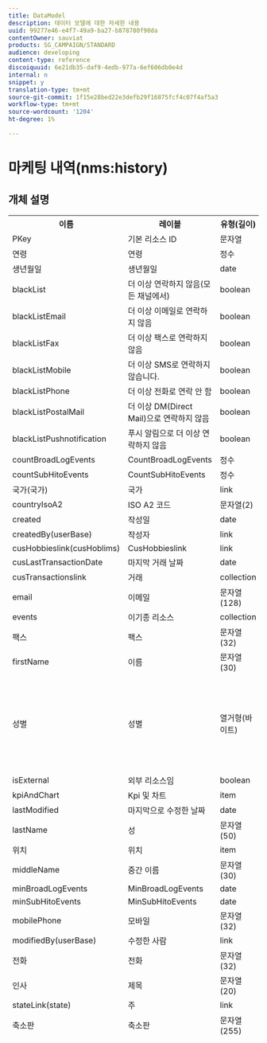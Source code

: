 ```yaml
---
title: DataModel
description: 데이터 모델에 대한 자세한 내용
uuid: 99277e46-e4f7-49a9-ba27-b878780f90da
contentOwner: sauviat
products: SG_CAMPAIGN/STANDARD
audience: developing
content-type: reference
discoiquuid: 6e21db35-daf9-4edb-977a-6ef606db0e4d
internal: n
snippet: y
translation-type: tm+mt
source-git-commit: 1f15e28bed22e3defb29f16875fcf4c07f4af5a3
workflow-type: tm+mt
source-wordcount: '1204'
ht-degree: 1%

---
```



# 마케팅 내역(nms:history)

## 개체 설명

<table>
               <tr>
                  <th>이름</th>
                  <th>레이블</th>
                  <th>유형(길이)</th>
                  <th>열거형 값</th>
               </tr>
               <tr>
                  <td>PKey</td>
                  <td>기본 리소스 ID</td>
                  <td>문자열 </td>
                  <td> </td>
               </tr>
               <tr>
                  <td>연령</td>
                  <td>연령</td>
                  <td>정수 </td>
                  <td> </td>
               </tr>
               <tr>
                  <td>생년월일</td>
                  <td>생년월일</td>
                  <td>date </td>
                  <td> </td>
               </tr>
               <tr>
                  <td>blackList</td>
                  <td>더 이상 연락하지 않음(모든 채널에서)</td>
                  <td>boolean </td>
                  <td> </td>
               </tr>
               <tr>
                  <td>blackListEmail</td>
                  <td>더 이상 이메일로 연락하지 않음</td>
                  <td>boolean </td>
                  <td> </td>
               </tr>
               <tr>
                  <td>blackListFax</td>
                  <td>더 이상 팩스로 연락하지 않음</td>
                  <td>boolean </td>
                  <td> </td>
               </tr>
               <tr>
                  <td>blackListMobile</td>
                  <td>더 이상 SMS로 연락하지 않습니다.</td>
                  <td>boolean </td>
                  <td> </td>
               </tr>
               <tr>
                  <td>blackListPhone</td>
                  <td>더 이상 전화로 연락 안 함</td>
                  <td>boolean </td>
                  <td> </td>
               </tr>
               <tr>
                  <td>blackListPostalMail</td>
                  <td>더 이상 DM(Direct Mail)으로 연락하지 않음</td>
                  <td>boolean </td>
                  <td> </td>
               </tr>
               <tr>
                  <td>blackListPushnotification</td>
                  <td>푸시 알림으로 더 이상 연락하지 않음</td>
                  <td>boolean </td>
                  <td> </td>
               </tr>
               <tr>
                  <td>countBroadLogEvents</td>
                  <td>CountBroadLogEvents</td>
                  <td>정수 </td>
                  <td> </td>
               </tr>
               <tr>
                  <td>countSubHitoEvents</td>
                  <td>CountSubHitoEvents</td>
                  <td>정수 </td>
                  <td> </td>
               </tr>
               <tr>
                  <td>국가(국가)</td>
                  <td>국가</td>
                  <td>link </td>
                  <td> </td>
               </tr>
               <tr>
                  <td>countryIsoA2</td>
                  <td>ISO A2 코드</td>
                  <td>문자열(2)</td>
                  <td> </td>
               </tr>
               <tr>
                  <td>created</td>
                  <td>작성일</td>
                  <td>date </td>
                  <td> </td>
               </tr>
               <tr>
                  <td>createdBy(userBase)</td>
                  <td>작성자</td>
                  <td>link </td>
                  <td> </td>
               </tr>
               <tr>
                  <td>cusHobbieslink(cusHoblims)</td>
                  <td>CusHobbieslink</td>
                  <td>link </td>
                  <td> </td>
               </tr>
               <tr>
                  <td>cusLastTransactionDate</td>
                  <td>마지막 거래 날짜</td>
                  <td>date </td>
                  <td> </td>
               </tr>
               <tr>
                  <td>cusTransactionslink</td>
                  <td>거래</td>
                  <td>collection </td>
                  <td> </td>
               </tr>
               <tr>
                  <td>email</td>
                  <td>이메일</td>
                  <td>문자열(128)</td>
                  <td> </td>
               </tr>
               <tr>
                  <td>events</td>
                  <td>이기종 리소스</td>
                  <td>collection </td>
                  <td> </td>
               </tr>
               <tr>
                  <td>팩스</td>
                  <td>팩스</td>
                  <td>문자열(32)</td>
                  <td> </td>
               </tr>
               <tr>
                  <td>firstName</td>
                  <td>이름</td>
                  <td>문자열(30)</td>
                  <td> </td>
               </tr>
               <tr>
                  <td>성별</td>
                  <td>성별</td>
                  <td>열거형(바이트) </td>
                  <td>
                     <ul>
                        <li>지정되지 않음 - 알 수 없음 - 0</li>
                        <li>남성 - 남성 - 1</li>
                        <li>여성 - 여성 - 2</li>
                        <li>잘못된 값 - __Invalid_value__ - __Invalid_value__</li>
                     </ul>
                  </td>
               </tr>
               <tr>
                  <td>isExternal</td>
                  <td>외부 리소스임</td>
                  <td>boolean </td>
                  <td> </td>
               </tr>
               <tr>
                  <td>kpiAndChart</td>
                  <td>Kpi 및 차트</td>
                  <td>item </td>
                  <td> </td>
               </tr>
               <tr>
                  <td>lastModified</td>
                  <td>마지막으로 수정한 날짜</td>
                  <td>date </td>
                  <td> </td>
               </tr>
               <tr>
                  <td>lastName</td>
                  <td>성</td>
                  <td>문자열(50)</td>
                  <td> </td>
               </tr>
               <tr>
                  <td>위치</td>
                  <td>위치</td>
                  <td>item </td>
                  <td> </td>
               </tr>
               <tr>
                  <td>middleName</td>
                  <td>중간 이름</td>
                  <td>문자열(30)</td>
                  <td> </td>
               </tr>
               <tr>
                  <td>minBroadLogEvents</td>
                  <td>MinBroadLogEvents</td>
                  <td>date </td>
                  <td> </td>
               </tr>
               <tr>
                  <td>minSubHitoEvents</td>
                  <td>MinSubHitoEvents</td>
                  <td>date </td>
                  <td> </td>
               </tr>
               <tr>
                  <td>mobilePhone</td>
                  <td>모바일</td>
                  <td>문자열(32)</td>
                  <td> </td>
               </tr>
               <tr>
                  <td>modifiedBy(userBase)</td>
                  <td>수정한 사람</td>
                  <td>link </td>
                  <td> </td>
               </tr>
               <tr>
                  <td>전화</td>
                  <td>전화</td>
                  <td>문자열(32)</td>
                  <td> </td>
               </tr>
               <tr>
                  <td>인사</td>
                  <td>제목</td>
                  <td>문자열(20)</td>
                  <td> </td>
               </tr>
               <tr>
                  <td>stateLink(state)</td>
                  <td>주</td>
                  <td>link </td>
                  <td> </td>
               </tr>
               <tr>
                  <td>축소판</td>
                  <td>축소판</td>
                  <td>문자열(255)</td>
                  <td> </td>
               </tr>
               <tr>
                  <td>timeZone</td>
                  <td>시간대</td>
                  <td>열거형(문자열) (64)</td>
                  <td>
                     <ul>
                        <li>(GMT-02:00) 중부-대서양 - 애틀랜틱_사우스_조지아 - 애틀랜틱/사우스_조지아</li>
                        <li>(GMT+02:00) 암만 - 아시아_암만 - 아시아/암만</li>
                        <li>(GMT-03:00) 브라시 - 아메리카_상파울루 - 아메리카/상파울루</li>
                        <li>(GMT+06:00) 아스타나, 다카 - 아시아_다카 - 아시아/다카</li>
                        <li>(GMT+06:00) 노보시스비르스크 - 아시아_노보시스비르스크 - 아시아/노보시비르스크</li>
                        <li>(GMT+02:00) 빈트후크 - 아프리카_빈트후크 - 아프리카/빈트후크</li>
                        <li>(GMT+04:00) 카프카스, 에레반 - 아시아_예레반 - 아시아/예레반</li>
                        <li>(GMT-04:00) 마나우스 - 아메리카_마나우스 - 아메리카/마나우스</li>
                        <li>(GMT+03:30) 테헤란 - 아시아_테헤란 - 아시아/테헤란</li>
                        <li>(GMT+12:00) 오클랜드, 웰링턴 - 퍼시픽_오클랜드 - 태평양/오클랜드</li>
                        <li>(GMT+02:00) 예루살렘 - 아시아_예루살렘 - 아시아/예루살렘</li>
                        <li>(GMT+03:00) 모스크바, 상트페테르부르크, 볼고그라드 - 유럽_모스크바 - 유럽/모스크바</li>
                        <li>(GMT+09:30) 아델라이드 - 오스트레일리아_애들레이드 - 오스트레일리아/애들레이드</li>
                        <li>(GMT+10:00) 캔버라, 멜버른, 시드니 - 오스트레일리아_캔버라 - 오스트레일리아/캔버라</li>
                        <li>(GMT+08:00) 퍼스 - 오스트레일리아_퍼스 - 오스트레일리아/퍼스</li>
                        <li>(GMT+09:00) 야쿠츠크 - 아시아_야쿠츠크 - 아시아/야쿠츠크</li>
                        <li>(GMT-10:00) 하와이 - 퍼시픽_호놀룰루 - 태평양/호놀룰루</li>
                        <li>(GMT+04:00) 바쿠 - 아시아-바쿠 - 아시아/바쿠</li>
                        <li>(GMT+10:00) 블라디보스토크 - 아시아_블라디보스토크 - 아시아/블라디보스토크</li>
                        <li>(GMT+09:00) 서울 - 아시아_서울 - 아시아/서울</li>
                        <li>(GMT+01:00) 사라예보, 스코플제, 소피아, 바르샤바, 자그레브 - 유럽_사라예보 - 유럽/사라예보</li>
                        <li>(GMT+04:00) 아부다비, 무스카트 - 아시아_무스카트 - 아시아/무스카트</li>
                        <li>(GMT+08:00) 쿠알라룸푸르, 싱가포르 - 아시아_쿠알라룸푸르 - 아시아/쿠알라룸푸르</li>
                        <li>(GMT+09:00) 오사카, 삿포르, 도쿄 - 아시아_도쿄 - 아시아/도쿄</li>
                        <li>(GMT+10:00) 브리즈번 - 오스트레일리아_브리즈번 - 오스트레일리아/브리즈번</li>
                        <li>(GMT+05:30) 스리자야와드나프라 - 아시아_콜롬보 - 아시아/콜롬보</li>
                        <li>(GMT+02:00) 하라레, 프리토리아 - 아프리카/하라레</li>
                        <li>(GMT+08:00) 울란-발터 - 아시아/울란_발터 - 아시아/울란_발터</li>
                        <li>(GMT-02:00) 그리니치 평균 시간 빼기 2시간 - Gmt_m2 - 기타/GMT+2</li>
                        <li>(GMT-03:00) 그리니치 평균 시간 빼기 3시간 - Gmt_m3 - 기타/GMT+3</li>
                        <li>(GMT-01:00) 그리니치 평균 시간 영하 1시간 - Gmt_m1 - 기타/GMT+1</li>
                        <li>(GMT-06:00) 그리니치 평균 시간 빼기 6시간 - Gmt_m6 - 기타/GMT+6</li>
                        <li>(GMT-07:00) 그리니치 평균 시간 빼기 7시간 - Gmt_m7 - 기타/GMT+7</li>
                        <li>(GMT-04:00) 그리니치 평균 시간 빼기 4시간 - Gmt_m4 - 기타/GMT+4</li>
                        <li>(GMT) 카사블랑카 - 아프리카 카사블랑카 - 아프리카/카사블랑카</li>
                        <li>(GMT+05:30) 콜카타, 첸나이, 뭄바이, 뉴델리 - 아시아_콜카타 - 아시아/콜카타</li>
                        <li>(GMT-11:00) 그리니치 평균 시간 빼기 11시간 - Gmt_m11 - 기타/GMT+11</li>
                        <li>(GMT-09:00) 그리니치 평균 시간 빼기 9시간 - Gmt_m9 - 기타/GMT+9</li>
                        <li>(GMT-03:30) 뉴펀들랜드 - 아메리카_세인트존스 - 아메리카/세인트존스</li>
                        <li>(GMT+03:00) 그리니치 평균 시간 + 3시간 - Gmt_p3 - 기타/GMT-3</li>
                        <li>(GMT-04:30) 카라카스 - 아메리카_카라카스 - 아메리카/카라카스</li>
                        <li>(GMT+01:00) 암스테르담, 베를린, 베르네, 로마, 스톡홀름, 비엔나 - 유럽_베를린 - 유럽/베를린</li>
                        <li>(GMT-07:00) 치와와, 라파스, 마사틀란 - 아메리카_치와와 - 아메리카/치와와</li>
                        <li>(GMT+03:00) 나이로비 - 아프리카_나이로비 - 아프리카/나이로비</li>
                        <li>(GMT-04:00) 아순시온 - 아메리카_아순시온 - 아메리카/아순시온</li>
                        <li>(GMT+03:00) 바그다드 - 아시아_바그다드 - 아시아/바그다드</li>
                        <li>(GMT-10:00) 그리니치 평균 시간 빼기 10시간 - Gmt_m10 - 기타/GMT+10</li>
                        <li>(GMT-03:00) 그린란드 - 아메리카_고다드 - 아메리카/고드탭</li>
                        <li>(GMT+02:00) 다마 - 아시아_다마스쿠스 - 아시아/다마스쿠스</li>
                        <li>(GMT-11:00) 사모아 - 태평양 사모아 - 태평양/사모아</li>
                        <li>(GMT-05:00) 보고타, 리마, 키토 - 아메리카_보고타 - 아메리카/보고타</li>
                        <li>(GMT+01:00) 브뤼셀, 코펜하겐, 마드리드, 파리 - 유럽_파리 - 유럽/파리</li>
                        <li>(GMT+08:00) 베이징, 충칭, 홍콩, 우루무치 - 아시아_상하이 - 아시아/상하이</li>
                        <li>(GMT+12:00) 피지 - 태평양 피지 - 태평양/피지</li>
                        <li>(GMT+02:00) 아테네, 이스탄불, 민스크 - 유럽_아테네 - 유럽/아테네</li>
                        <li>(GMT+04:00) 트빌리시 - 아시아_트빌리시 - 아시아/트빌리시</li>
                        <li>잘못된 값 - __Invalid_value__ - __Invalid_value__</li>
                        <li>(GMT+05:45) 카트만두 - 아시아_카트만두 - 아시아/카트만두</li>
                        <li>(GMT-05:00) 인디아나(동부) - 아메리카_인디애나폴리스 - 아메리카/인디애나폴리스</li>
                        <li>(GMT-01:00) 카보베르데 제도 - 애틀랜틱_케이프_베르데 - 대서양/케이프_베르데</li>
                        <li>(GMT+04:00) 포트루이스 - 인도모리셔스 - 인도어/모리셔스</li>
                        <li>(GMT+08:00) 타이베이 - 아시아_타이베이 - 아시아/타이베이</li>
                        <li>(GMT+06:30) 랑군 - 아시아_랑군 - 아시아/랑군</li>
                        <li>(GMT+11:00) 마가단, 솔로몬 제도, 뉴칼레도니아 - 퍼시픽_과달운하 - 태평양/과달카날</li>
                        <li>(GMT+02:00) 카이로 - 아프리카_카이로 - 아프리카/카이로</li>
                        <li>(GMT+05:00) 이어카테린부르크 - 아시아_예카테린부르크 - 아시아/예카테린부르크</li>
                        <li>(GMT+08:00) 이르쿠츠크 - 아시아_이르쿠츠크 - 아시아/이르쿠츠크</li>
                        <li>(GMT+10:00) 회의장, 포트모르즈비 - 퍼시픽_구혈세 - 태평양/구혈세</li>
                        <li>(GMT-04:00) 대서양 표준시(캐나다) - 아메리카_핼리팩스 - 아메리카/핼리팩스</li>
                        <li>(GMT) 그리니치 평균 시간 - GMT - GMT</li>
                        <li>기본값 - 없음 - 없음</li>
                        <li>(GMT-04:00) 라파스 - 아메리카_라_파즈 - 아메리카/라_파즈</li>
                        <li>(GMT-06:00) 과달라하라, 멕시코, 몬테레이 - 아메리카_멕시코_시티 - 아메리카/멕시코_시티</li>
                        <li>(GMT+09:30) 다윈 - 오스트레일리아_다윈 - 오스트레일리아/다윈</li>
                        <li>(GMT-05:00) Est(미국 및 캐나다) - America_New_York - 미국/뉴욕</li>
                        <li>(GMT-05:00) 그리니치 평균 시간 빼기 5시간 - Gmt_m5 - 기타/GMT+5</li>
                        <li>(GMT+05:00) 이슬라마바드, 카라치, 타칭트 - 아시아_카라치 - 아시아/카라치</li>
                        <li>(GMT+03:00) 코웨이트, 리야드 - 아시아_리야드 - 아시아/리야드</li>
                        <li>(GMT-08:00) 그리니치 평균 시간 빼기 8시간 - Gmt_m8 - 기타/GMT+8</li>
                        <li>(GMT-01:00) 더 아조레스 - 애틀랜틱 아조레스 - 애틀랜틱/아조레스</li>
                        <li>(GMT+07:00) 방콕, 하노이, 자카르타 - 아시아_방콕 - 아시아/방콕</li>
                        <li>(GMT) 몬로비아 - 아프리카_몬로비아 - 아프리카/몬로비아</li>
                        <li>(GMT-09:00) 알래스카 - 아메리카_앵커리지 - 아메리카/앵커리지</li>
                        <li>(GMT+01:00) 베오그라드, 브라티슬라바, 부다페스트, 류블랴나, 프라하 - 유럽_베오그라드 - 유럽/베오그라드</li>
                        <li>(GMT) 레이키야비치 - 애틀랜틱_레이키야비치 - 애틀랜틱/레이키야비치</li>
                        <li>(GMT+02:00) 부커스트 - 유럽_부쿠레슈티 - 유럽/부쿠레슈티</li>
                        <li>(GMT+05:00) 그리니치 평균 시간 + 5시간 - Gmt_p5 - 기타/GMT-5</li>
                        <li>(GMT+04:00) 그리니치 표준시 + 4시간 - Gmt_p4 - 기타/GMT-4</li>
                        <li>(GMT+07:00) 그리니치 평균 시간 + 7시간 - Gmt_p7 - 기타/GMT-7</li>
                        <li>(GMT+06:00) 그리니치 평균 시간 + 6시간 - Gmt_p6 - 기타/GMT-6</li>
                        <li>(GMT+01:00) 그리니치 평균 시간 + 1시간 - Gmt_p1 - 기타/GMT-1</li>
                        <li>(GMT-08:00) 태평양(미국 및 캐나다) - 아메리카_로스앤젤레스 - 미국/로스앤젤레스</li>
                        <li>(GMT+02:00) 그리니치 표준시 + 2시간 - Gmt_p2 - 기타/GMT-2</li>
                        <li>(GMT+07:00) 크라스노야르스크 - 아시아_크라스노야르스크 - 아시아/크라스노야르스크</li>
                        <li>(GMT+09:00) 그리니치 표준시 + 9시간 - Gmt_p9 - 기타/GMT-9</li>
                        <li>(GMT+08:00) 그리니치 표준시 + 8시간 - Gmt_p8 - 기타/GMT-8</li>
                        <li>(GMT+10:00) 호바트 - 오스트레일리아_호바트 - 오스트레일리아/호바트</li>
                        <li>(GMT+13:00) 누쿠알로파 - 퍼시픽_통가타푸 - 태평양/통가타푸</li>
                        <li>(GMT-06:00) 중앙 아메리카 - 아메리카_레지나 - 아메리카/리자이나</li>
                        <li>(GMT-03:00) 부에노스아이레스, 카이엔, 포르탈레자 - 아메리카_부에노스아이레스 - 아메리카/부에노스아이레스</li>
                        <li>(GMT-07:00) 록키 산맥(미국 및 캐나다) - 아메리카_덴버 - 아메리카/덴버</li>
                        <li>(GMT+01:00) 중앙 아프리카 - 서부 - 아프리카_루란다 - 아프리카/루다</li>
                        <li>(GMT+02:00) 헬싱키, 키예프, 리가, 소피아, 탈린, 빌뉴스 - 유럽_헬싱키 - 유럽/헬싱키</li>
                        <li>(GMT) 그리니치 표준시:더블린, 에든버러, 리스본, 런던 - Europe_London - Europe/London</li>
                        <li>(GMT-07:00) 애리조나 - 아메리카_피닉스 - 아메리카/피닉스</li>
                        <li>(GMT+02:00) 베이루트 - 아시아_베이루트 - 아시아/베이루트</li>
                        <li>(GMT+04:30) 카불 - 아시아_카불 - 아시아/카불</li>
                        <li>(GMT-06:00) 센터(미국 및 캐나다) - 아메리카_시카고 - 아메리카/시카고</li>
                        <li>(GMT+11:00) 그리니치 표준시 + 11시간 - Gmt_p11 - 기타/GMT-11</li>
                        <li>(GMT+10:00) 그리니치 표준시 + 10시간 - Gmt_p10 - 기타/GMT-10</li>
                        <li>(GMT+13:00) 그리니치 표준시 + 13시간 - Gmt_p13 - 기타/GMT-13</li>
                        <li>(GMT+12:00) 그리니치 표준시 + 12시간 - Gmt_p12 - 기타/GMT-12</li>
                        <li>(GMT-04:00) 산티아고 - 아메리카_산티아고 - 아메리카/산티아고</li>
                        <li>(GMT-03:00) 몬테비디오 - 아메리카_몬테비디오 - 아메리카/몬테비디오</li>
                        <li>(GMT-04:00) 쿠이바 - 아메리카_쿠이바 - 아메리카/쿠이aba</li>
                     </ul>
                  </td>
               </tr>
               <tr>
                  <td>title</td>
                  <td>프로필</td>
                  <td>문자열(255)</td>
                  <td> </td>
               </tr>
            </table>

## 필터

생일(생일)

<table>
<tr>
<th>이름</th>
<th>유형</th>
</tr>
<tr>
<td>includeStart</td>
<td>boolean</td>
</tr>
<tr>
<td>previousUnitsValue</td>
<td>정수</td>
</tr>
<tr>
<td>nextUnitsValue</td>
<td>정수</td>
</tr>
<tr>
<td>endDay</td>
<td>date</td>
</tr>
<tr>
<td>정밀도</td>
<td>열거형</td>
</tr>
<tr>
<td>relativeValue</td>
<td>문자열</td>
</tr>
<tr>
<td>월</td>
<td>date</td>
</tr>
<tr>
<td>연산자</td>
<td>열거형</td>
</tr>
<tr>
<td>includeEnd</td>
<td>boolean</td>
</tr>
<tr>
<td>endMonth</td>
<td>date</td>
</tr>
<tr>
<td>type</td>
<td>열거형</td>
</tr>
<tr>
<td>day</td>
<td>date</td>
</tr>
</table>

이메일(이메일)

<table>
<tr>
<th>이름</th>
<th>유형</th>
</tr>
<tr>
<td>email</td>
<td>문자열</td>
</tr>
</table>

키별(KeysProfile)

<table>
<tr>
<th>이름</th>
<th>유형</th>
</tr>
<tr>
<td>email</td>
<td>문자열</td>
</tr>
</table>

이름 또는 이메일(텍스트별)

<table>
<tr>
<th>이름</th>
<th>유형</th>
</tr>
<tr>
<td>text</td>
<td>문자열</td>
</tr>
</table>

정적 대상별(StaticAudience별)

<table>
<tr>
<th>이름</th>
<th>유형</th>
</tr>
<tr>
<td>audience</td>
<td>link</td>
</tr>
</table>

클릭됨(hasClickedDelivery)

<table>
<tr>
<th>이름</th>
<th>유형</th>
</tr>
<tr>
<td>배달</td>
<td>link</td>
</tr>
</table>

열림(hasOpenedDelivery)

<table>
<tr>
<th>이름</th>
<th>유형</th>
</tr>
<tr>
<td>배달</td>
<td>link</td>
</tr>
</table>

프로필(프로필)

<table>
<tr>
<th>이름</th>
<th>유형</th>
</tr>
<tr>
<td>프로필</td>
<td>link</td>
</tr>
</table>

수신(hasReceivedDelivery)

<table>
<tr>
<th>이름</th>
<th>유형</th>
</tr>
<tr>
<td>배달</td>
<td>link</td>
</tr>
</table>

구독자(구독자)

<table>
<tr>
<th>이름</th>
<th>유형</th>
</tr>
<tr>
<td>서비스</td>
<td>link</td>
</tr>
</table>